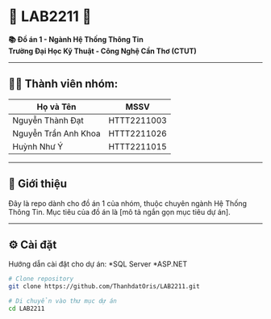# 🌟 LAB2211 🌟

**📚 Đồ án 1 - Ngành Hệ Thống Thông Tin**  
**Trường Đại Học Kỹ Thuật - Công Nghệ Cần Thơ (CTUT)**

---

## 🧑‍💻 **Thành viên nhóm:**
| **Họ và Tên**             | **MSSV**         |
|---------------------------|------------------|
| Nguyễn Thành Đạt           | HTTT2211003      |
| Nguyễn Trần Anh Khoa        | HTTT2211026      |
| Huỳnh Như Ý                | HTTT2211015      |

---

## 📖 **Giới thiệu**
Đây là repo dành cho đồ án 1 của nhóm, thuộc chuyên ngành Hệ Thống Thông Tin. Mục tiêu của đồ án là [mô tả ngắn gọn mục tiêu dự án].

---

## ⚙️ **Cài đặt**
Hướng dẫn cài đặt cho dự án:
*SQL Server
*ASP.NET
```bash
# Clone repository
git clone https://github.com/ThanhdatOris/LAB2211.git

# Di chuyển vào thư mục dự án
cd LAB2211
